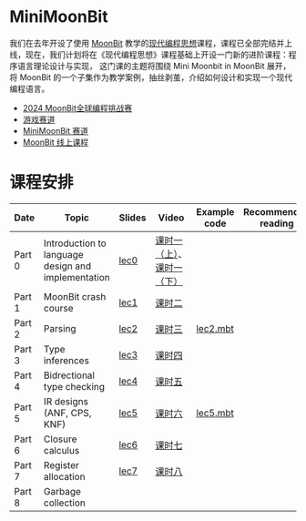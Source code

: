 # MiniMoonBit

我们在去年开设了使用 [MoonBit](https://moonbitlang.com) 教学的[现代编程思想](https://space.bilibili.com/1453436642/channel/collectiondetail?sid=1822058)课程，课程已全部完结并上线，现在，我们计划将在《现代编程思想》课程基础上开设一门新的进阶课程：程序语言理论设计与实现， 这门课的主题将围绕 Mini Moonbit in MoonBit 展开，将 MoonBit 的一个子集作为教学案例，抽丝剥茧，介绍如何设计和实现一个现代编程语言。

- [2024 MoonBit全球编程挑战赛](https://www.moonbitlang.cn/2024-mgpic-compiler)
- [游戏赛道](https://tianchi.aliyun.com/competition/entrance/532262)
- [MiniMoonBit 赛道](https://tianchi.aliyun.com/competition/entrance/532263)
- [MoonBit 线上课程](https://space.bilibili.com/1453436642/channel/collectiondetail?sid=3784594)

# 课程安排

| Date   | Topic                                              | Slides | Video | Example code | Recommended reading |
| ------ | -------------------------------------------------- | ------ | ----- | ------------ | ------------------- |
| Part 0 | Introduction to language design and implementation | [lec0](./course/lecture0-intro/lec0.pdf)       |[课时一（上）](https://www.bilibili.com/video/BV1HNp3eUEcA/)、[课时一（下）](https://www.bilibili.com/video/BV1RipgeBEQd/)       |              |
| Part 1 | MoonBit crash course                               | [lec1](./course/lecture1-crash-course/lec1.pdf) | [课时二](https://www.bilibili.com/video/BV1WtHQewEGj/) |              |                     |
| Part 2 | Parsing                                            | [lec2](./course/lecture2-lex-parse/lec2.pdf) | [课时三](https://www.bilibili.com/video/BV1Eq4EeyEES/?spm_id_from=333.999.0.0)      |  [lec2.mbt](./course/lecture2-lex-parse/lec2.mbt) |                     |
| Part 3 | Type inferences             | [lec3](./course/lecture3-typing/lec3.pdf)  |[课时四](https://www.bilibili.com/video/BV1qVtHeQEX5/)       |              |                     |
| Part 4 | Bidrectional type checking                         | [lec4](./course/lecture4-bidir/lec4.pdf) | [课时五](https://www.bilibili.com/video/BV151toe2EpF/) |
| Part 5 | IR designs (ANF, CPS, KNF)                              | [lec5](./course/lecture5-intermediate-representation/lec5.pdf)  | [课时六](https://www.bilibili.com/video/BV1txxjenEXs/) | [lec5.mbt](./course/lecture5-intermediate-representation/lec5.mbt)
| Part 6 | Closure calculus                                   | [lec6](./course/lecture6-closure/lec6.pdf)       | [课时七](https://www.bilibili.com/video/BV1FysdemEZv/)      |
| Part 7 | Register allocation           |[lec7](./course/lecture7-regalloc/lec7.pdf) | [课时八](https://www.bilibili.com/video/BV1GxsZeBENm/)      |              |                     |
| Part 8 | Garbage collection           |        |       |              |                     |
